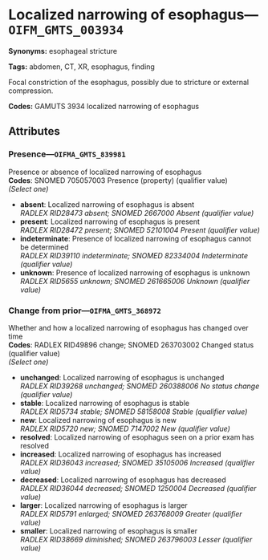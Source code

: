 # Localized narrowing of esophagus—`OIFM_GMTS_003934`

**Synonyms:** esophageal stricture

**Tags:** abdomen, CT, XR, esophagus, finding

Focal constriction of the esophagus, possibly due to stricture or external compression.

**Codes:** GAMUTS 3934 localized narrowing of esophagus

## Attributes

### Presence—`OIFMA_GMTS_839981`

Presence or absence of localized narrowing of esophagus  
**Codes**: SNOMED 705057003 Presence (property) (qualifier value)  
*(Select one)*

- **absent**: Localized narrowing of esophagus is absent  
_RADLEX RID28473 absent; SNOMED 2667000 Absent (qualifier value)_
- **present**: Localized narrowing of esophagus is present  
_RADLEX RID28472 present; SNOMED 52101004 Present (qualifier value)_
- **indeterminate**: Presence of localized narrowing of esophagus cannot be determined  
_RADLEX RID39110 indeterminate; SNOMED 82334004 Indeterminate (qualifier value)_
- **unknown**: Presence of localized narrowing of esophagus is unknown  
_RADLEX RID5655 unknown; SNOMED 261665006 Unknown (qualifier value)_

### Change from prior—`OIFMA_GMTS_368972`

Whether and how a localized narrowing of esophagus has changed over time  
**Codes**: RADLEX RID49896 change; SNOMED 263703002 Changed status (qualifier value)  
*(Select one)*

- **unchanged**: Localized narrowing of esophagus is unchanged  
_RADLEX RID39268 unchanged; SNOMED 260388006 No status change (qualifier value)_
- **stable**: Localized narrowing of esophagus is stable  
_RADLEX RID5734 stable; SNOMED 58158008 Stable (qualifier value)_
- **new**: Localized narrowing of esophagus is new  
_RADLEX RID5720 new; SNOMED 7147002 New (qualifier value)_
- **resolved**: Localized narrowing of esophagus seen on a prior exam has resolved  
- **increased**: Localized narrowing of esophagus has increased  
_RADLEX RID36043 increased; SNOMED 35105006 Increased (qualifier value)_
- **decreased**: Localized narrowing of esophagus has decreased  
_RADLEX RID36044 decreased; SNOMED 1250004 Decreased (qualifier value)_
- **larger**: Localized narrowing of esophagus is larger  
_RADLEX RID5791 enlarged; SNOMED 263768009 Greater (qualifier value)_
- **smaller**: Localized narrowing of esophagus is smaller  
_RADLEX RID38669 diminished; SNOMED 263796003 Lesser (qualifier value)_